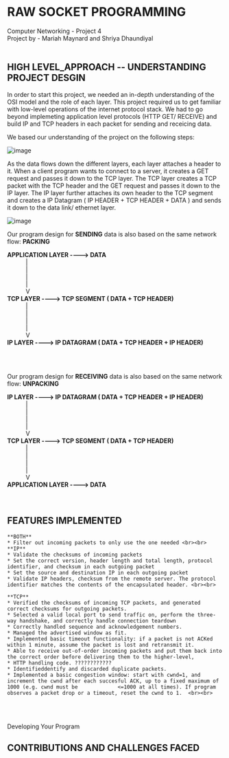 # RAW SOCKET PROGRAMMING
Computer Networking - Project 4 <br>
Project by - Mariah Maynard and Shriya Dhaundiyal
<br>
<br>

## **HIGH LEVEL_APPROACH -- UNDERSTANDING PROJECT DESGIN**

In order to start this project, we needed an in-depth understanding of the OSI model and the role of each layer. 
This project required us to get familiar with low-level operations of the internet protocol stack. We had to go beyond implemeting application level protocols (HTTP GET/ RECEIVE) and build IP and TCP headers in each packet for sending and receicing data.

We based our understanding of the project on the following steps:

![image](https://user-images.githubusercontent.com/110204529/223234905-8aa8832b-09da-48c8-aa6f-6955c91509cd.png)

As the data flows down the different layers, each layer attaches a header to it. When a client program wants to connect to a server, it creates a GET request and passes it down to the TCP layer. The TCP layer creates a TCP packet with the TCP header and the GET request and passes it down to the IP layer. The IP layer further attaches its own header to the TCP segment and creates a IP Datagram ( IP HEADER + TCP HEADER + DATA ) and sends it down to the data link/ ethernet layer.

![image](https://user-images.githubusercontent.com/110204529/223235111-f7cedea4-3d6e-4dd2-b8ef-9a25460fcfe0.png)

Our program design for **SENDING** data is also based on the same network flow: **PACKING**

**APPLICATION LAYER ----> DATA**<br>
&nbsp;&nbsp;&nbsp;&nbsp;&nbsp;&nbsp;&nbsp;&nbsp;&nbsp;&nbsp;        |<br>
&nbsp;&nbsp;&nbsp;&nbsp;&nbsp;&nbsp;&nbsp;&nbsp;&nbsp;&nbsp;        |<br>
&nbsp;&nbsp;&nbsp;&nbsp;&nbsp;&nbsp;&nbsp;&nbsp;&nbsp;&nbsp;        |<br>
&nbsp;&nbsp;&nbsp;&nbsp;&nbsp;&nbsp;&nbsp;&nbsp;&nbsp;&nbsp;        |<br>
&nbsp;&nbsp;&nbsp;&nbsp;&nbsp;&nbsp;&nbsp;&nbsp;&nbsp;&nbsp;        V<br>
**TCP LAYER ----> TCP SEGMENT ( DATA + TCP HEADER)**<br>
&nbsp;&nbsp;&nbsp;&nbsp;&nbsp;&nbsp;&nbsp;&nbsp;&nbsp;&nbsp;       |<br>
&nbsp;&nbsp;&nbsp;&nbsp;&nbsp;&nbsp;&nbsp;&nbsp;&nbsp;&nbsp;       |<br>
&nbsp;&nbsp;&nbsp;&nbsp;&nbsp;&nbsp;&nbsp;&nbsp;&nbsp;&nbsp;       |<br>
&nbsp;&nbsp;&nbsp;&nbsp;&nbsp;&nbsp;&nbsp;&nbsp;&nbsp;&nbsp;       |<br>
&nbsp;&nbsp;&nbsp;&nbsp;&nbsp;&nbsp;&nbsp;&nbsp;&nbsp;&nbsp;       V<br>
**IP LAYER ----> IP DATAGRAM ( DATA + TCP HEADER + IP HEADER)**<br>

<br>
<br>

Our program design for **RECEIVING** data is also based on the same network flow: **UNPACKING**

**IP LAYER ----> IP DATAGRAM ( DATA + TCP HEADER + IP HEADER)**<br>
&nbsp;&nbsp;&nbsp;&nbsp;&nbsp;&nbsp;&nbsp;&nbsp;&nbsp;&nbsp;        |<br>
&nbsp;&nbsp;&nbsp;&nbsp;&nbsp;&nbsp;&nbsp;&nbsp;&nbsp;&nbsp;        |<br>
&nbsp;&nbsp;&nbsp;&nbsp;&nbsp;&nbsp;&nbsp;&nbsp;&nbsp;&nbsp;        |<br>
&nbsp;&nbsp;&nbsp;&nbsp;&nbsp;&nbsp;&nbsp;&nbsp;&nbsp;&nbsp;        |<br>
&nbsp;&nbsp;&nbsp;&nbsp;&nbsp;&nbsp;&nbsp;&nbsp;&nbsp;&nbsp;        V<br>
**TCP LAYER ----> TCP SEGMENT ( DATA + TCP HEADER)**<br>
&nbsp;&nbsp;&nbsp;&nbsp;&nbsp;&nbsp;&nbsp;&nbsp;&nbsp;&nbsp;        |<br>
&nbsp;&nbsp;&nbsp;&nbsp;&nbsp;&nbsp;&nbsp;&nbsp;&nbsp;&nbsp;       |<br>
&nbsp;&nbsp;&nbsp;&nbsp;&nbsp;&nbsp;&nbsp;&nbsp;&nbsp;&nbsp;       |<br>
&nbsp;&nbsp;&nbsp;&nbsp;&nbsp;&nbsp;&nbsp;&nbsp;&nbsp;&nbsp;       |<br>
&nbsp;&nbsp;&nbsp;&nbsp;&nbsp;&nbsp;&nbsp;&nbsp;&nbsp;&nbsp;       V<br>
**APPLICATION LAYER ----> DATA**<br>
<br>
<br>

## **FEATURES IMPLEMENTED**
    **BOTH**
    * Filter out incoming packets to only use the one needed <br><br>
    **IP**
    * Validate the checksums of incoming packets  
    * Set the correct version, header length and total length, protocol identifier, and checksum in each outgoing packet
    * Set the source and destination IP in each outgoing packet
    * Validate IP headers, checksum from the remote server. The protocol identifier matches the contents of the encapsulated header. <br><br>
    
    **TCP** 
    * Verified the checksums of incoming TCP packets, and generated correct checksums for outgoing packets.
    * Selected a valid local port to send traffic on, perform the three-way handshake, and correctly handle connection teardown
    * Correctly handled sequence and acknowledgement numbers. 
    * Managed the advertised window as fit. 
    * Implemented basic timeout functionality: if a packet is not ACKed within 1 minute, assume the packet is lost and retransmit it. 
    * Able to receive out-of-order incoming packets and put them back into the correct order before delivering them to the higher-level, 
    * HTTP handling code. ???????????? 
    * Identifieddentify and discarded duplicate packets. 
    * Implemented a basic congestion window: start with cwnd=1, and increment the cwnd after each succesful ACK, up to a fixed maximum of 1000 (e.g. cwnd must be             <=1000 at all times). If program observes a packet drop or a timeout, reset the cwnd to 1.  <br><br>
    


<br>
<br>


Developing Your Program
## **CONTRIBUTIONS AND CHALLENGES FACED**
